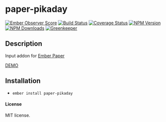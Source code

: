 # paper-pikaday

[![Ember Observer Score](http://emberobserver.com/badges/paper-pikaday.svg)](http://emberobserver.com/addons/paper-pikaday)
[![Build Status](https://travis-ci.org/devotox/paper-pikaday.svg)](http://travis-ci.org/devotox/ember-paper-pikaday)
[![Coverage Status](https://coveralls.io/repos/github/devotox/mber-loggly/badge.svg)](https://coveralls.io/github/devotox/empber-paper-pikaday)
[![NPM Version](https://badge.fury.io/js/paper-pikaday.svg)](http://badge.fury.io/js/paper-pikaday)
[![NPM Downloads](https://img.shields.io/npm/dm/paper-pikaday.svg)](https://www.npmjs.org/package/paper-pikaday)
[![Greenkeeper](https://badges.greenkeeper.io/devotox/ember-paper-pikaday.svg)](https://greenkeeper.io/)

## Description
Input addon for [Ember Paper](https://github.com/miguelcobain/ember-paper)

[DEMO](http://devotox.github.io/ember-paper-pikaday)

## Installation
* `ember install paper-pikaday`

#### License
MIT license.
